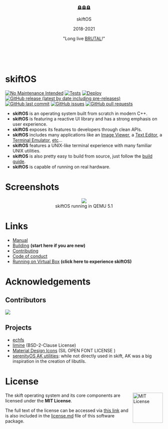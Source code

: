 <br>
<br>
<br>
<p align="center">🪦🪦🪦</p>
<p align="center">skiftOS</p>
<p align="center">2018-2021</p>
<p align="center">
"Long live <a href="https://github.com/brutal-org/brutal">BRUTAL</a>!"
</p>
<br>
<br>
<br>

# skiftOS

[![No Maintenance Intended](https://unmaintained.tech/badge.svg)](http://unmaintained.tech/)
[![Tests](https://github.com/skiftOS/skift/actions/workflows/tests.yml/badge.svg)](https://github.com/skiftOS/skift/actions/workflows/tests.yml)
[![Deploy](https://github.com/skiftOS/skift/actions/workflows/deploy.yml/badge.svg)](https://github.com/skiftOS/skift/actions/workflows/deploy.yml)
[![GitHub release (latest by date including pre-releases)](https://img.shields.io/github/v/release/skiftOS/skift?include_prereleases)](https://github.com/skiftOS/skift/releases)
[![GitHub last commit](https://img.shields.io/github/last-commit/skiftOS/skift)](https://github.com/skiftOS/skift/commits)
[![GitHub issues](https://img.shields.io/github/issues-raw/skiftOS/skift)](https://github.com/skiftOS/skift/issues)
[![GitHub pull requests](https://img.shields.io/github/issues-pr/skiftOS/skift)](https://github.com/skiftOS/skift/pulls)

- **skiftOS** is an operating system built from scratch in modern C++.
- **skiftOS** is featuring a reactive UI library and has a strong emphasis on user experience.
- **skiftOS** exposes its features to developers through clean APIs.
- **skiftOS** includes many applications like an [Image Viewer](./userspace/apps/image-viewer), a [Text Editor](./userspace/apps/text-editor), a [Terminal Emulator](./userspace/apps/terminal), [etc](./userspace/apps)...
- **skiftOS** features a UNIX-like terminal experience with many familiar UNIX utilities.
- **skiftOS** is also pretty easy to build from source, just follow the [build guide](manual/meta/building.md).
- **skiftOS** is capable of running on real hardware.

# Screenshots

<p align="center">
<img src="manual/screenshots/2021-04-21.png" />
<br>
skiftOS running in QEMU 5.1
</p>

# Links

- [Manual](manual/readme.md)
- [Building](manual/meta/building.md) **(start here if you are new)**
- [Contributing](manual/meta/contributing.md)
- [Code of conduct](manual/meta/code_of_conduct.md)
- [Running on Virtual Box](manual/meta/running_in_vbox.md) **(click here to experience skiftOS)**

# Acknowledgements

## Contributors

<a href="https://github.com/skiftOS/skift/graphs/contributors">
  <img src="https://contributors-img.web.app/image?repo=skiftOS/skift" />
</a>

## Projects

- [echfs](https://github.com/qword-os/echfs)
- [limine](https://github.com/limine-bootloader/limine) (BSD-2-Clause License)
- [Material Design Icons](http://materialdesignicons.com/) (SIL OPEN FONT LICENSE )
- [serenityOS AK utilities](https://github.com/SerenityOS/serenity):  while not directly used in skift, AK was a big inspiration in the creation of libutils.

# License

<a href="https://opensource.org/licenses/MIT">
  <img align="right" height="96" alt="MIT License" src="manual/mit-license.png" />
</a>

The skift operating system and its core components are licensed under the **MIT License**.

The full text of the license can be accessed via [this link](https://opensource.org/licenses/MIT) and is also included in the [license.md](license.md) file of this software package.
